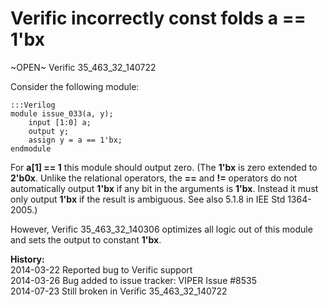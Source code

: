 
Verific incorrectly const folds a == 1'bx
==========================================

~OPEN~ Verific 35_463_32_140722

Consider the following module:

    :::Verilog
    module issue_033(a, y);
        input [1:0] a;
        output y;
        assign y = a == 1'bx;
    endmodule

For **a[1] == 1** this module should output zero. (The **1'bx** is zero
extended to **2'b0x**. Unlike the relational operators, the **==** and
**!=** operators do not automatically output **1'bx** if any bit in the
arguments is **1'bx**. Instead it must only output **1'bx** if the
result is ambiguous. See also 5.1.8 in IEE Std 1364-2005.)

However, Verific 35_463_32_140306 optimizes all logic out of this module and
sets the output to constant **1'bx**.

**History:**  
2014-03-22 Reported bug to Verific support  
2014-03-26 Bug added to issue tracker: VIPER Issue #8535  
2014-07-23 Still broken in Verific 35_463_32_140722


